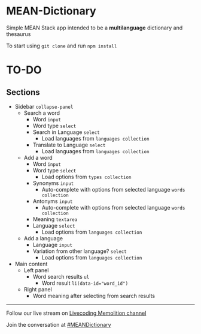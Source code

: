 # MEAN-Dictionary
Simple MEAN Stack app intended to be a **multilanguage** dictionary and thesaurus

To start using `git clone` and run `npm install`

# TO-DO
## Sections

* Sidebar `collapse-panel`
  * Search a word
    * Word `input`
    * Word type `select`
    * Search in Language `select`
      * Load languages from `languages collection`
    * Translate to Language `select`
      * Load languages from `languages collection`
  * Add a word
    * Word `input`
    * Word type `select`
        * Load options from `types collection`
    * Synonyms `input`
        * Auto-complete with options from selected language `words collection`
    * Antonyms `input`
        * Auto-complete with options from selected language `words collection`
    * Meaning `textarea`
    * Language `select`
        * Load options from `languages collection`
  * Add a language
    * Language `input`
    * Variation from other language? `select`
      * Load options from `languages collection`
* Main content
  * Left panel
    * Word search results `ul`
      * Word result `li(data-id="word_id")`
  * Right panel
    * Word meaning after selecting from search results

---
Follow our live stream on [Livecoding Memolition channel](https://www.livecoding.tv/memolition/)

Join the conversation at [#MEANDictionary](https://twitter.com/hashtag/MEAN-Dictionary)

